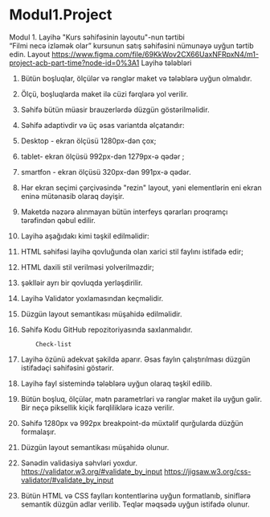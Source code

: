 # Modul1.Project

Modul 1. Layihə "Kurs səhifəsinin layoutu"-nun tərtibi  
“Filmi necə izləmək olar” kursunun satış səhifəsini nümunəyə uyğun tərtib edin.
    Layout
    https://www.figma.com/file/69KkWov2CX66UaxNFRpxN4/m1-project-acb-part-time?node-id=0%3A1 
        Layihə tələbləri
1) Bütün boşluqlar, ölçülər və rənglər maket və tələblərə uyğun olmalıdır.
2) Ölçü, boşluqlarda maket ilə cüzi fərqlərə yol verilir.  
3) Səhifə bütün müasir brauzerlərdə düzgün göstərilməlidir.
4) Səhifə adaptivdir və üç əsas variantda əlçatandır:
5) Desktop - ekran ölçüsü 1280px-dən çox;
6) tablet- ekran ölçüsü 992px-dən 1279px-ə qədər ;
7) smartfon - ekran ölçüsü 320px-dən 991px-ə qədər.
8) Hər ekran seçimi çərçivəsində "rezin" layout, yəni elementlərin eni ekran eninə mütənasib olaraq dəyişir.
9) Maketdə nəzərə alınmayan bütün interfeys qərarları proqramçı tərəfindən qəbul edilir.
10) Layihə aşağıdakı kimi təşkil edilməlidir:
11) HTML səhifəsi layihə qovluğunda olan xarici stil faylını istifadə edir;
12) HTML daxili stil verilməsi yolverilməzdir;
13) şəklləir ayrı bir qovluqda yerləşdirilir.
14) Layihə Validator yoxlamasından keçməlidir.
15) Düzgün layout semantikası müşahidə edilməlidir.
16) Səhifə Kodu GitHub repozitoriyasında saxlanmalıdır.

            Check-list
1) Layihə özünü adekvat şəkildə aparır. Əsas faylın çalıştırılması düzgün istifadəçi səhifəsini göstərir. 
2) Layihə fayl sistemində tələblərə uyğun olaraq təşkil edilib.
3) Bütün boşluq, ölçülər, mətn parametrləri və rənglər maket ilə uyğun gəlir. Bir neçə piksellik kiçik fərqliliklərə icazə verilir.
4) Səhifə 1280px və 992px breakpoint-də müxtəlif qurğularda düzğün formalaşır.
5) Düzgün layout semantikası müşahidə olunur.
6) Sənədin validasiya səhvləri yoxdur. 
      https://validator.w3.org/#validate_by_input
      https://jigsaw.w3.org/css-validator/#validate_by_input
7) Bütün HTML və CSS faylları kontentlərinə uyğun formatlanıb, siniflərə semantik düzgün adlar verilib. Teqlər məqsədə uyğun istifadə olunur. 
